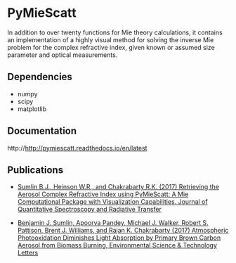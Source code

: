 # PyMieScatt

In addition to over twenty functions for Mie theory calculations, it contains an implementation of a highly visual method for solving the inverse Mie problem for the complex refractive index, given known or assumed size parameter and optical measurements.

## Dependencies

  * numpy
  * scipy
  * matplotlib

## Documentation

http://http://pymiescatt.readthedocs.io/en/latest

## Publications

  * [Sumlin B.J., Heinson W.R., and Chakrabarty R.K. (2017) Retrieving the Aerosol Complex Refractive Index using PyMieScatt: A Mie Computational Package with Visualization Capabilities. Journal of Quantitative Spectroscopy and Radiative Transfer](https://doi.org/10.1016/j.jqsrt.2017.10.012)
  
  * [Benjamin J. Sumlin, Apoorva Pandey, Michael J. Walker, Robert S. Pattison, Brent J. Williams, and Rajan K. Chakrabarty (2017) Atmospheric Photooxidation Diminishes Light Absorption by Primary Brown Carbon Aerosol from Biomass Burning, Environmental Science & Technology Letters](https://doi.org/10.1021/acs.estlett.7b00393)
